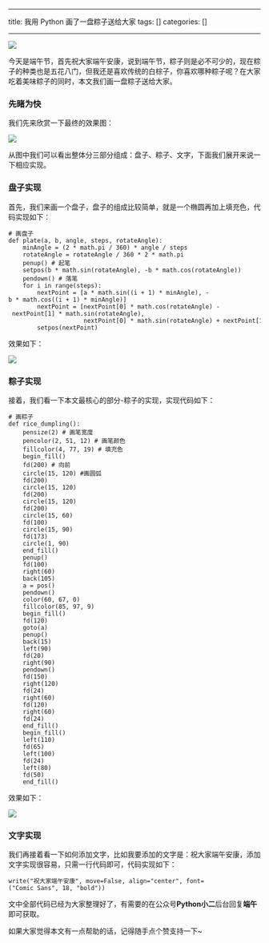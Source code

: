 
--- 
title:  我用 Python 画了一盘粽子送给大家 
tags: []
categories: [] 

---
<img src="https://img-blog.csdnimg.cn/img_convert/cca41b155e625ef6406606f0e9439c32.png">

今天是端午节，首先祝大家端午安康，说到端午节，粽子则是必不可少的，现在粽子的种类也是五花八门，但我还是喜欢传统的白棕子，你喜欢哪种粽子呢？在大家吃着美味粽子的同时，本文我们画一盘粽子送给大家。

### 先睹为快

我们先来欣赏一下最终的效果图：

<img src="https://img-blog.csdnimg.cn/img_convert/63539f163659e14670f3ebd60ba71444.png">

从图中我们可以看出整体分三部分组成：盘子、粽子、文字，下面我们展开来说一下相应实现。

### 盘子实现

首先，我们来画一个盘子，盘子的组成比较简单，就是一个椭圆再加上填充色，代码实现如下：

```
# 画盘子
def plate(a, b, angle, steps, rotateAngle):
    minAngle = (2 * math.pi / 360) * angle / steps
    rotateAngle = rotateAngle / 360 * 2 * math.pi
    penup() # 起笔
    setpos(b * math.sin(rotateAngle), -b * math.cos(rotateAngle))
    pendown() # 落笔
    for i in range(steps):
        nextPoint = [a * math.sin((i + 1) * minAngle), -b * math.cos((i + 1) * minAngle)]
        nextPoint = [nextPoint[0] * math.cos(rotateAngle) - nextPoint[1] * math.sin(rotateAngle),
                     nextPoint[0] * math.sin(rotateAngle) + nextPoint[1] * math.cos(rotateAngle)]
        setpos(nextPoint)

```

效果如下：

<img src="https://img-blog.csdnimg.cn/img_convert/a3f41bb3cfa8e1408149f52d4598bbed.png">

### 粽子实现

接着，我们看一下本文最核心的部分-粽子的实现，实现代码如下：

```
# 画粽子
def rice_dumpling():
    pensize(2) # 画笔宽度
    pencolor(2, 51, 12) # 画笔颜色
    fillcolor(4, 77, 19) # 填充色
    begin_fill()
    fd(200) # 向前
    circle(15, 120) #画圆弧
    fd(200)
    circle(15, 120)
    fd(200)
    circle(15, 120)
    fd(200)
    circle(15, 60)
    fd(100)
    circle(15, 90)
    fd(173)
    circle(1, 90)
    end_fill()
    penup()
    fd(100)
    right(60)
    back(105)
    a = pos()
    pendown()
    color(60, 67, 0)
    fillcolor(85, 97, 9)
    begin_fill()
    fd(120)
    goto(a)
    penup()
    back(15)
    left(90)
    fd(20)
    right(90)
    pendown()
    fd(150)
    right(120)
    fd(24)
    right(60)
    fd(120)
    right(60)
    fd(24)
    end_fill()
    begin_fill()
    left(110)
    fd(65)
    left(100)
    fd(24)
    left(80)
    fd(50)
    end_fill()

```

效果如下：

<img src="https://img-blog.csdnimg.cn/img_convert/e033fdf1849e0e6d116b363d9d99a6a6.png">

### 文字实现

我们再接着看一下如何添加文字，比如我要添加的文字是：祝大家端午安康，添加文字实现很容易，只需一行代码即可，代码实现如下：

```
write("祝大家端午安康", move=False, align="center", font=("Comic Sans", 18, "bold"))

```

文中全部代码已经为大家整理好了，有需要的在公众号**Python小二**后台回复**端午**即可获取。

如果大家觉得本文有一点帮助的话，记得随手点个赞支持一下~
